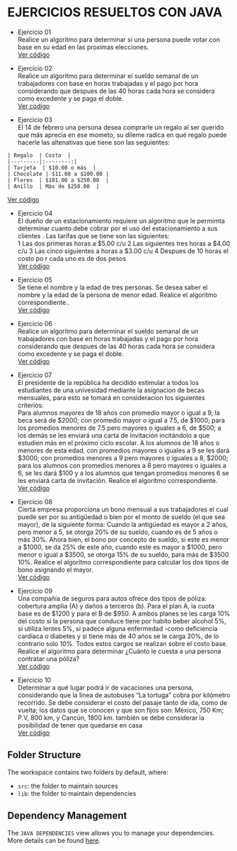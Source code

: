 # EJERCICIOS RESUELTOS CON JAVA
-  Ejercicio 01  
  Realice un algoritmo para determinar si una persona puede votar con base en su edad en las proximas elecciones.  
  [Ver código](/src/Elecciones.java)  
-  Ejercicio 02  
  Realice un algoritmo para determinar el sueldo semanal de un trabajadores con base en horas trabajadas y el pago por hora considerando que despues de las 40 horas cada hora se considera como excedente y se paga el doble.  
  [Ver código](/src/Sueldotrabajador.java)  

  -  Ejercicio 03  
  El 14 de febrero una persona desea comprarle un regalo al ser querido  que más aprecia en ese mometo, su dileme radica en qué regalo puede hacerle las  altenativas que tiene son las seguientes:  

    | Regalo  | Costo  |
    |---------|:--------:|
    | Tarjeta  | $10.00 o más  |
    | Chocolate | $11.00 a $100.00 |
    | Flores  | $101.00 a $250.00  |
    | Anillo  | Más de $250.00  |  

  [Ver código](/src/Regalo.java)  

-  Ejercicio 04  
  El  dueño de un estacionamiento requiere un  algoritmo que le permimta determinar cuanto debe cobrar por el uso del estacionamiento a sus clientes . Las tarifas que se tiene son las siguientes:  
  1 Las dos primeras horas a $5.00  c/u
  2 Las siguientes tres horas a $4.00  c/u
  3 Las cinco siguientes a horas a $3.00  c/u
  4 Despues de 10 horas el costo po r cada uno es de dos pesos  
  [Ver código](/src/estacionamiento.java)  
-  Ejercicio 05  
  Se tiene el nombre y la edad de tres personas. Se desea saber el nombre y la edad de la persona de menor edad. Realice el algoritmo  correspondiente..  
  [Ver código](/src/Edadetres.java)  

-  Ejercicio 06  
  Realice un algoritmo para determinar el sueldo semanal de un trabajadores con base en horas trabajadas y el pago por hora considerando que despues de las 40 horas cada hora se considera como excedente y se paga el doble.  
  [Ver código](/src/Costoarticulo.java)

-  Ejercicio 07  
  El presidente de la república ha decidido estimular a todos los estudiantes de una univesidad mediante la asignacion de becas mensuales, para esto se tomará en consideracion los siguientes criterios:  
  Para alumnos mayores de 18 años con promedio mayor o igual a 9, la beca será de $2000; con promedio mayor o igual a 7.5, de $1000; para los promedios menores de 7.5 pero mayores o iguales a 6, de $500; a los demás se les enviará una carta de invitación incitándolo a que estudien más en el próximo ciclo escolar.
A los alumnos de 18 años o menores de esta edad, con promedios mayores o iguales a 9 se les dará $3000; con promedios menores a 9 pero mayores o iguales a 8, $2000; para los alumnos con promedios menores a 8 pero mayores o iguales a 6, se les dará $100 y a los alumnos que tengan promedios menores 6 se les enviará carta de invitación. Realice el algoritmo correspondiente.  
  [Ver código](/src/beca18.java)  
-  Ejercicio 08  
  Cierta empresa proporciona un bono mensual a sus trabajadores el cual puede ser por su antigüedad o bien por el monto de sueldo (el que sea mayor), de la siguiente forma: 
Cuando la antigüedad es mayor a 2 años, pero menor a 5, se otorga 20% de su sueldo, cuando es de 5 años o más 30%.
Ahora bien, el bono por concepto de sueldo, si este es menor a $1000, se da 25% de este año, cuando este es mayor a $1000, pero menor o igual a $3500, se otorga 15% de su sueldo, para más de $3500 10%. Realice el algoritmo correspondiente para calcular los dos tipos de bono asignando el mayor.  
  [Ver código](/src/Bonomensual.java)  
-  Ejercicio 09  
  Una compañía de seguros para autos ofrece dos tipos de póliza: cobertura amplia (A) y daños a terceros (b). Para el plan A, la cuota base es de $1200 y para el B de $950. A ambos planes se les carga 10% del costo si la persona que conduce tiene por habito beber alcohol 5%, si utiliza lentes 5%, si padece alguna enfermedad -como deficiencia cardiaca o diabetes y si tiene más de 40 años se le carga 20%, de lo contrario solo 10%. Todos estos cargos se realizan sobre el costo base. Realice el algoritmo para determinar ¿Cuánto le cuesta a una persona contratar una póliza?  
  [Ver código](/src/seguroautos.java)  
-  Ejercicio 10  
  Determinar a qué lugar podrá ir de vacaciones una persona, considerando que la línea de autobuses “La tortuga” cobra por kilómetro recorrido. 
Se debe considerar el costo del pasaje tanto de ida, como de vuelta; los datos que se conocen y que son fijos son: México, 750 Km; P.V, 800 km, y Cancún, 1800 km. también se debe considerar la posibilidad de tener que quedarse en casa  
  [Ver código](/src/Vacaciones.java)   
  
## Folder Structure

The workspace contains two folders by default, where:

- `src`: the folder to maintain sources
- `lib`: the folder to maintain dependencies

## Dependency Management

The `JAVA DEPENDENCIES` view allows you to manage your dependencies. More details can be found [here](https://github.com/microsoft/vscode-java-pack/blob/master/release-notes/v0.9.0.md#work-with-jar-files-directly).
